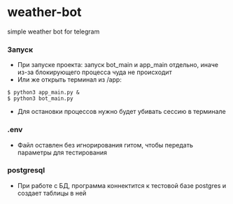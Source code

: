 # weather-bot
simple weather bot for telegram

### Запуск
- При запуске проекта: запуск bot_main и app_main отдельно, иначе из-за блокирующего процесса чуда не происходит
- Или же открыть терминал из /app:
```shell
$ python3 app_main.py &
$ python3 bot_main.py
```
- Для остановки процессов нужно будет убивать сессию в терминале

### .env
- Файл оставлен без игнорирования гитом, чтобы передать параметры для тестирования

### postgresql
- При работе с БД, программа коннектится к тестовой базе postgres и создает таблицы в ней